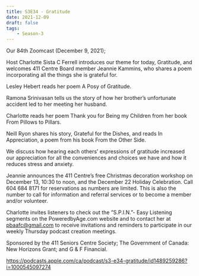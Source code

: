 ```yaml
---
title: S3E34 - Gratitude
date: 2021-12-09
draft: false
tags:
    - Season-3
---
```


Our 84th Zoomcast (December 9, 2021);

Host Charlotte Sista C Ferrell introduces our theme for today, Gratitude, and welcomes 411 Centre Board member Jeannie Kammins, who shares a poem incorporating all the things she is grateful for.

Lesley Hebert reads her poem A Posy of Gratitude.

Ramona Srinivasan tells us the story of how her brother’s unfortunate accident led to her meeting her husband.


Charlotte reads her poem Thank you for Being my Children from her book From Pillows to Pillars.

Neill Ryon shares his story, Grateful for the Dishes, and reads In Appreciation, a poem from his book From the Other Side.


We discuss how hearing each others’ expressions of gratitude increased our appreciation for all the conveniences and choices we have and how it reduces stress and anxiety.

Jeannie announces the 411 Centre’s free Christmas decoration workshop on December 13, 10:30 to noon, and the December 22 Holiday Celebration. Call 604 684 8171 for reservations as numbers are limited. This is also the number to call for information and referral services or to become a member and/or volunteer.

Charlotte invites listeners to check out the ”S.P.I.N.”- Easy Listening segments on the PoweredbyAge.com website and to contact her at pbaafc@gmail.com to receive invitations and reminders to participate in our weekly Thursday podcast creation meetings.

Sponsored by the 411 Seniors Centre Society; The Government of Canada: New Horizons Grant; and G & F Financial.

https://podcasts.apple.com/ca/podcast/s3-e34-gratitude/id1489259286?i=1000545097274

